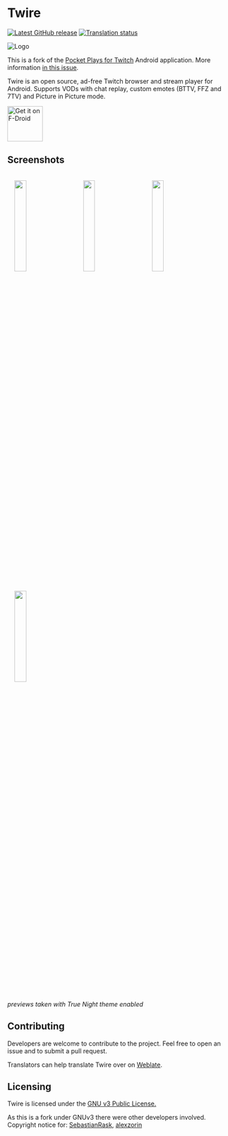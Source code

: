 # Twire
[![Latest GitHub release](https://img.shields.io/github/v/release/twireapp/Twire)](https://github.com/twireapp/Twire/releases/)
[![Translation status](https://hosted.weblate.org/widgets/twire/-/svg-badge.svg)](https://hosted.weblate.org/engage/twire/)

![Logo](https://raw.githubusercontent.com/twireapp/Twire/master/app/src/main/res/mipmap-xxxhdpi/ic_launcher.png)


This is a fork of the [Pocket Plays for Twitch](https://github.com/SebastianRask/Pocket-Plays-for-Twitch) Android application. More information [in this issue](https://github.com/SebastianRask/Pocket-Plays-for-Twitch/issues/1).

Twire is an open source, ad-free Twitch browser and stream player for Android. Supports VODs with chat replay, custom emotes (BTTV, FFZ and 7TV) and Picture in Picture mode.


[<img src="https://fdroid.gitlab.io/artwork/badge/get-it-on.png"
     alt="Get it on F-Droid"
     height="80">](https://f-droid.org/packages/com.perflyst.twire/)


## Screenshots

<img src="https://raw.githubusercontent.com/diluteoxygen/Twire/master/Twire%20Previews/Nav%20Bar.png?raw=true" style="width: 23%;margin:16px;" />&nbsp;&nbsp;<img src="https://raw.githubusercontent.com/diluteoxygen/Twire/master/Twire%20Previews/My%20Streams.png?raw=true" style="width: 23%;margin:16px;" />&nbsp;&nbsp;<img src="https://raw.githubusercontent.com/diluteoxygen/Twire/master/Twire%20Previews/Player.png?raw=true" style="width: 23%;margin:16px;" />&nbsp;&nbsp;<img src="https://raw.githubusercontent.com/diluteoxygen/Twire/master/Twire%20Previews/Player%20Settings.png?raw=true" style="width: 23%;margin:16px;" />

*previews taken with True Night theme enabled*



## Contributing

Developers are welcome to contribute to the project.
Feel free to open an issue and to submit a pull request.

Translators can help translate Twire over on [Weblate](https://hosted.weblate.org/engage/twire/).

## Licensing

Twire is licensed under the [GNU v3 Public License.](https://github.com/Perflyst/Twire/blob/master/LICENSE)

As this is a fork under GNUv3 there were other developers involved.
Copyright notice for: [SebastianRask](https://github.com/SebastianRask), [alexzorin](https://github.com/alexzorin)

